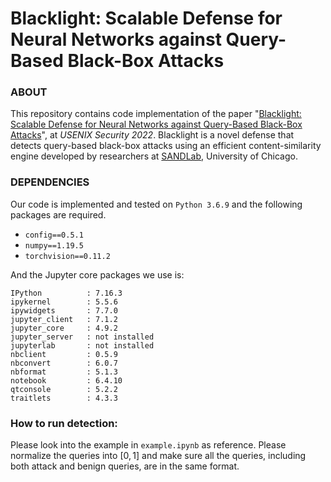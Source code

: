 # Blacklight: Scalable Defense for Neural Networks against Query-Based Black-Box Attacks
### ABOUT

This repository contains code implementation of the paper "[Blacklight: Scalable Defense for Neural Networks against Query-Based Black-Box Attacks](https://people.cs.uchicago.edu/~huiyingli/publication/Blacklight.pdf)", at *USENIX Security 2022*. 
Blacklight is a novel defense that detects query-based black-box attacks using an efficient content-similarity engine developed by researchers at [SANDLab](https://sandlab.cs.uchicago.edu/), University of Chicago.  


### DEPENDENCIES

Our code is implemented and tested on `Python 3.6.9` and the following packages are required.

- `config==0.5.1`
- `numpy==1.19.5`
- `torchvision==0.11.2`

And the Jupyter core packages we use is:

```
IPython          : 7.16.3
ipykernel        : 5.5.6
ipywidgets       : 7.7.0
jupyter_client   : 7.1.2
jupyter_core     : 4.9.2
jupyter_server   : not installed
jupyterlab       : not installed
nbclient         : 0.5.9
nbconvert        : 6.0.7
nbformat         : 5.1.3
notebook         : 6.4.10
qtconsole        : 5.2.2
traitlets        : 4.3.3
```



### How to run detection: 

Please look into the example in `example.ipynb` as reference. Please normalize the queries into $[0,1]$ and make sure all the queries, including both attack and benign queries, are in the same format.
